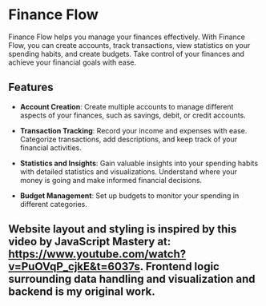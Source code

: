 # Finance Flow

Finance Flow helps you manage your finances effectively. With Finance Flow, you can create accounts, track transactions, view statistics on your spending habits, and create budgets. Take control of your finances and achieve your financial goals with ease.

## Features

- **Account Creation**: Create multiple accounts to manage different aspects of your finances, such as savings, debit, or credit accounts.

- **Transaction Tracking**: Record your income and expenses with ease. Categorize transactions, add descriptions, and keep track of your financial activities.

- **Statistics and Insights**: Gain valuable insights into your spending habits with detailed statistics and visualizations. Understand where your money is going and make informed financial decisions.

- **Budget Management**: Set up budgets to monitor your spending in different categories.


## Website layout and styling is inspired by this video by JavaScript Mastery at: https://www.youtube.com/watch?v=PuOVqP_cjkE&t=6037s. Frontend logic surrounding data handling and visualization and backend is my original work.
